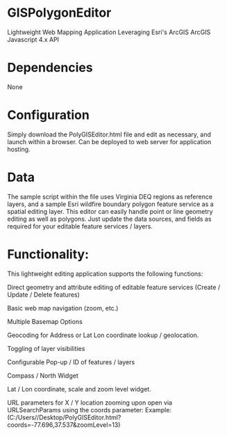# GISPolygonEditor

Lightweight Web Mapping Application Leveraging Esri's ArcGIS ArcGIS Javascript  4.x API 

# Dependencies

None

# Configuration

Simply download the PolyGISEditor.html file and edit as necessary, and launch within a browser.
Can be deployed to web server for application hosting.

# Data

The sample script within the file uses Virginia DEQ regions as reference layers, and a sample 
Esri wildfire boundary polygon feature service as a spatial editing layer. This editor can
easily handle point or line geometry editing as well as polygons. Just update the data sources, 
and fields as required for your editable feature services / layers. 

# Functionality: 

This lightweight editing application supports the following functions: 

Direct geometry and attribute editing of editable feature services (Create / Update / Delete features)

Basic web map navigation (zoom, etc.)

Multiple Basemap Options

Geocoding for Address or Lat Lon coordinate lookup / geolocation.

Toggling of layer visibilities

Configurable Pop-up / ID of features / layers

Compass / North Widget

Lat / Lon coordinate, scale and zoom level widget.

URL parameters for X / Y location zooming upon open via URLSearchParams using the coords parameter:
Example: (C:/Users/<username>/Desktop/PolyGISEditor.html?coords=-77.696,37.537&zoomLevel=13)
